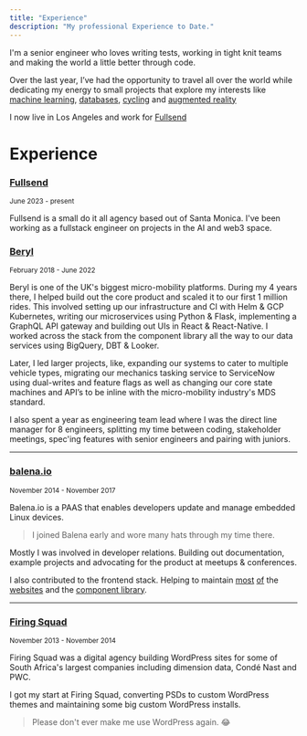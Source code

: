```yaml
---
title: "Experience"
description: "My professional Experience to Date."
---
```



I'm a senior engineer who loves writing tests, working in tight knit teams and making the world a little better through code.

Over the last year, I’ve had the opportunity to travel all over the world while dedicating my energy to small projects that explore my interests like [machine learning](https://craigmulligan.com/posts/crowdfactor/), [databases](https://github.com/craigmulligan/toysql), [cycling](https://github.com/RespectableThieves/hypecycle) and [augmented reality](https://craigmulligan.com/posts/brainfuckar)

I now live in Los Angeles and work for [Fullsend](https://fullsend.io)
 
# Experience

### [Fullsend](https://fullsend.io) 

<small>June 2023 - present</small>

Fullsend is a small do it all agency based out of Santa Monica. I've been working as a fullstack engineer on projects in the AI and web3 space.

### [Beryl](https://beryl.cc) 

<small>February 2018 - June 2022</small>


Beryl is one of the UK's biggest micro-mobility platforms. During my 4 years there, I helped build out the core product and scaled it to our first 1 million rides. This involved setting up our infrastructure and CI with Helm & GCP Kubernetes, writing our microservices using Python & Flask, implementing a GraphQL API gateway and building out UIs in React & React-Native. I worked across the stack from the component library all the way to our data services using BigQuery, DBT & Looker.

Later, I led larger projects, like, expanding our systems to cater to multiple vehicle types, migrating our mechanics tasking service to ServiceNow using dual-writes and feature flags as well as changing our core state machines and API’s to be inline with the micro-mobility industry's MDS standard.

I also spent a year as engineering team lead where I was the direct line manager for 8 engineers, splitting my time between coding, stakeholder meetings, spec'ing features with senior engineers and pairing with juniors.

<hr/>

### [balena.io](https://balena.io) 

<small>November 2014 - November 2017</small>

Balena.io is a PAAS that enables developers update and manage embedded Linux devices.

> I joined Balena early and wore many hats through my time there.

Mostly I was involved in developer relations. Building out documentation, example projects and advocating for the product at meetups & conferences.

I also contributed to the frontend stack. Helping to maintain [most](https://etcher.io/) [of](https://balenaos.io/) the [websites](https://www.balena.io/) and the [component library](https://github.com/balena-io-modules/rendition).

<hr/>

### [Firing Squad](http://firingsquad.co.za/)

<small>November 2013 -  November 2014</small>

Firing Squad was a digital agency building WordPress sites for some of South Africa's largest companies including dimension data, Condé Nast and PWC.

I got my start at Firing Squad, converting PSDs to custom WordPress themes and maintaining some big custom WordPress installs.

> Please don't ever make me use WordPress again. 😂

